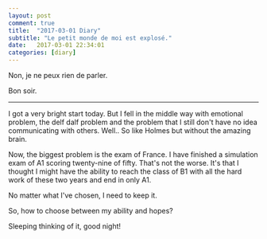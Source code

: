 ```yaml
---
layout: post
comment: true
title:  "2017-03-01 Diary"
subtitle: "Le petit monde de moi est explosé."
date:   2017-03-01 22:34:01
categories: [diary]
---
```


Non, je ne peux rien de parler.

Bon soir.

---

I got a very bright start today. But I fell in the middle way with emotional problem, the delf dalf problem and the problem that I still don't have no idea communicating with others. Well.. So like Holmes but without the amazing brain.

Now, the biggest problem is the exam of France. I have finished a simulation exam of A1 scoring twenty-nine of fifty. That's not the worse. It's that I thought I might have the ability to reach the class of B1 with all the hard work of these two years and end in only A1.

No matter what I've chosen, I need to keep it.

So, how to choose between my ability and hopes?

Sleeping thinking of it, good night!